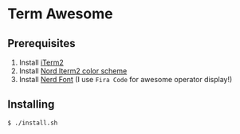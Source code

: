 # Term Awesome

## Prerequisites

1. Install [iTerm2](https://www.iterm2.com/)
2. Install [Nord Iterm2 color scheme](https://github.com/arcticicestudio/nord-iterm2)
3. Install [Nerd Font](https://github.com/ryanoasis/nerd-fonts) (I use `Fira Code` for awesome operator display!)

## Installing

```shell=
$ ./install.sh
```
